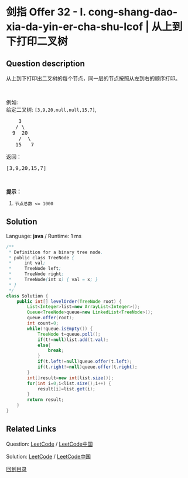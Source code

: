 ﻿# 剑指 Offer 32 - I. cong-shang-dao-xia-da-yin-er-cha-shu-lcof | 从上到下打印二叉树

## Question description

<!--If you want to use the English description, use English description is not available for the problem. Please switch to Chinese. instead-->
<p>从上到下打印出二叉树的每个节点，同一层的节点按照从左到右的顺序打印。</p>

<p>&nbsp;</p>

<p>例如:<br>
给定二叉树:&nbsp;<code>[3,9,20,null,null,15,7]</code>,</p>

<pre>    3
   / \
  9  20
    /  \
   15   7
</pre>

<p>返回：</p>

<pre>[3,9,20,15,7]
</pre>

<p>&nbsp;</p>

<p><strong>提示：</strong></p>

<ol>
	<li><code>节点总数 &lt;= 1000</code></li>
</ol>




## Solution

Language: **java**  /  Runtime: 1 ms

```java
/**
 * Definition for a binary tree node.
 * public class TreeNode {
 *     int val;
 *     TreeNode left;
 *     TreeNode right;
 *     TreeNode(int x) { val = x; }
 * }
 */
class Solution {
    public int[] levelOrder(TreeNode root) {
        List<Integer>list=new ArrayList<Integer>();
        Queue<TreeNode>queue=new LinkedList<TreeNode>();
        queue.offer(root);
        int count=0;
        while(!queue.isEmpty()) {
            TreeNode t=queue.poll();
            if(t!=null)list.add(t.val);
            else{
                break;
            }
            if(t.left!=null)queue.offer(t.left);
            if(t.right!=null)queue.offer(t.right);
        }
        int[]result=new int[list.size()];
        for(int i=0;i<list.size();i++) {
            result[i]=list.get(i);
        }
        return result;
    }
}
```



## Related Links

Question: [LeetCode](https://leetcode.com/problems/cong-shang-dao-xia-da-yin-er-cha-shu-lcof/description/)  /  [LeetCode中国](https://leetcode-cn.com/problems/cong-shang-dao-xia-da-yin-er-cha-shu-lcof/description/)

Solution: [LeetCode](https://leetcode.com/articles/cong-shang-dao-xia-da-yin-er-cha-shu-lcof/)  /  [LeetCode中国](https://leetcode-cn.com/articles/cong-shang-dao-xia-da-yin-er-cha-shu-lcof/)

[回到目录](../README.md)